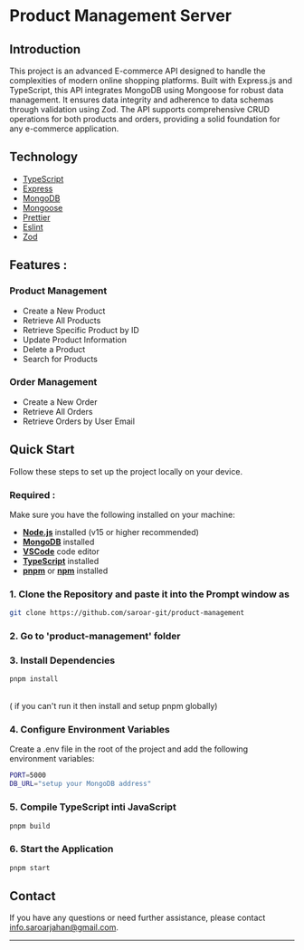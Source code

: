 # Product Management Server

## Introduction

This project is an advanced E-commerce API designed to handle the complexities of modern online shopping platforms. Built with Express.js and TypeScript, this API integrates MongoDB using Mongoose for robust data management. It ensures data integrity and adherence to data schemas through validation using Zod. The API supports comprehensive CRUD operations for both products and orders, providing a solid foundation for any e-commerce application.

## Technology

- [TypeScript](https://www.typescriptlang.org/)
- [Express](https://expressjs.com/)
- [MongoDB](https://www.mongodb.com/)
- [Mongoose](https://mongoosejs.com/)
- [Prettier](https://eslint.org/)
- [Eslint](https://eslint.org/)
- [Zod](https://zod.dev/)

## Features :

### Product Management

- Create a New Product
- Retrieve All Products
- Retrieve Specific Product by ID
- Update Product Information
- Delete a Product
- Search for Products

### Order Management

- Create a New Order
- Retrieve All Orders
- Retrieve Orders by User Email

## Quick Start

Follow these steps to set up the project locally on your device.

### Required :

Make sure you have the following installed on your machine:

- [**Node.js**](https://nodejs.org/en) installed (v15 or higher recommended)
- [**MongoDB**](https://www.mongodb.com/) installed
- [**VSCode**](https://code.visualstudio.com/) code editor
- [**TypeScript**](https://www.typescriptlang.org/) installed
- [**pnpm**](https://pnpm.io/) or [**npm**](https://www.npmjs.com/) installed

### 1. Clone the Repository and paste it into the Prompt window as

```bash
git clone https://github.com/saroar-git/product-management
```

### 2. Go to 'product-management' folder

### 3. Install Dependencies

```bash
pnpm install
```

<br/> ( if you can't run it then install and setup pnpm globally)

### 4. Configure Environment Variables

Create a .env file in the root of the project and add the following environment variables:

```bash
PORT=5000
DB_URL="setup your MongoDB address"
```

### 5. Compile TypeScript inti JavaScript

```bash
pnpm build
```

### 6. Start the Application

```bash
pnpm start
```

## Contact

If you have any questions or need further assistance, please contact info.saroarjahan@gmail.com.

---
